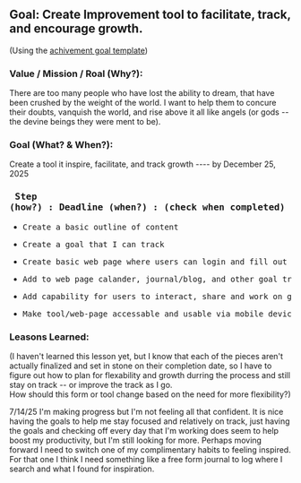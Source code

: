 ## Goal: Create Improvement tool to facilitate, track, and encourage growth.
(Using the [achivement goal template](https://github.com/scott-rogers2008/VaincreLeMonde/blob/main/goals/achivement_goal_form.pdf))

### Value / Mission / Roal (Why?):
There are too many people who have lost the ability to dream, that have been crushed by the weight of the world. I want to help them to concure their doubts, 
vanquish the world, and rise above it all like angels (or gods -- the devine beings they were ment to be).

### Goal (What? & When?):
Create a tool it inspire, facilitate, and track growth ---- by December 25, 2025

### <pre> Step (how?)                  :    Deadline (when?)    :   (check when completed) </pre>
- <pre>Create a basic outline of content                                           :   06/08/2025   : X
- <pre>Create a goal that I can track                                              :   06/19/2025   : X
- <pre>Create basic web page where users can login and fill out forms              :   07/15/2025   : X
- <pre>Add to web page calander, journal/blog, and other goal tracking interfaces  :   09/01/2025
- <pre>Add capability for users to interact, share and work on goals together      :   10/15/2025
- <pre>Make tool/web-page accessable and usable via mobile device                  :   12/25/2025  </pre>

### Leasons Learned:
(I haven't learned this lesson yet, but I know that each of the pieces aren't actually finalized and set in stone on their completion date, so
I have to figure out how to plan for flexability and growth durring the process and still stay on track -- or improve the track as I go.  
How should this form or tool change based on the need for more flexibility?)

7/14/25
I'm making progress but I'm not feeling all that confident.  It is nice having the goals to help me stay focused and relatively on track, just having the goals and checking off every day that I'm working does seem to help boost my productivity, but I'm still looking for more. Perhaps moving forward I need to switch one of my complimentary habits to feeling inspired. For that one I think I need something like a free form journal to log where I search and what I found for inspiration.
